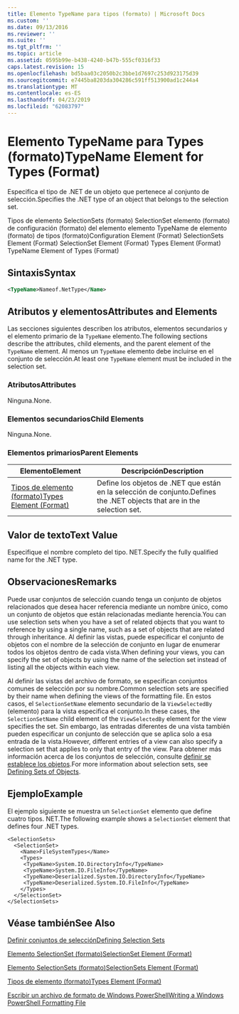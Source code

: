```yaml
---
title: Elemento TypeName para tipos (formato) | Microsoft Docs
ms.custom: ''
ms.date: 09/13/2016
ms.reviewer: ''
ms.suite: ''
ms.tgt_pltfrm: ''
ms.topic: article
ms.assetid: 0595b99e-b438-4240-b47b-555cf0316f33
caps.latest.revision: 15
ms.openlocfilehash: bd5baa03c2050b2c3bbe1d7697c253d923175d39
ms.sourcegitcommit: e7445ba8203da304286c591ff513900ad1c244a4
ms.translationtype: MT
ms.contentlocale: es-ES
ms.lasthandoff: 04/23/2019
ms.locfileid: "62083797"
---
```

# <a name="typename-element-for-types-format"></a><span data-ttu-id="44b5b-102">Elemento TypeName para Types (formato)</span><span class="sxs-lookup"><span data-stu-id="44b5b-102">TypeName Element for Types (Format)</span></span>

<span data-ttu-id="44b5b-103">Especifica el tipo de .NET de un objeto que pertenece al conjunto de selección.</span><span class="sxs-lookup"><span data-stu-id="44b5b-103">Specifies the .NET type of an object that belongs to the selection set.</span></span>

<span data-ttu-id="44b5b-104">Tipos de elemento SelectionSets (formato) SelectionSet elemento (formato) de configuración (formato) del elemento elemento TypeName de elemento (formato) de tipos (formato)</span><span class="sxs-lookup"><span data-stu-id="44b5b-104">Configuration Element (Format) SelectionSets Element (Format) SelectionSet Element (Format) Types Element (Format) TypeName Element of Types (Format)</span></span>

## <a name="syntax"></a><span data-ttu-id="44b5b-105">Sintaxis</span><span class="sxs-lookup"><span data-stu-id="44b5b-105">Syntax</span></span>

```xml
<TypeName>Nameof.NetType</Name>
```

## <a name="attributes-and-elements"></a><span data-ttu-id="44b5b-106">Atributos y elementos</span><span class="sxs-lookup"><span data-stu-id="44b5b-106">Attributes and Elements</span></span>

<span data-ttu-id="44b5b-107">Las secciones siguientes describen los atributos, elementos secundarios y el elemento primario de la `TypeName` elemento.</span><span class="sxs-lookup"><span data-stu-id="44b5b-107">The following sections describe the attributes, child elements, and the parent element of the `TypeName` element.</span></span> <span data-ttu-id="44b5b-108">Al menos un `TypeName` elemento debe incluirse en el conjunto de selección.</span><span class="sxs-lookup"><span data-stu-id="44b5b-108">At least one `TypeName` element must be included in the selection set.</span></span>

### <a name="attributes"></a><span data-ttu-id="44b5b-109">Atributos</span><span class="sxs-lookup"><span data-stu-id="44b5b-109">Attributes</span></span>

<span data-ttu-id="44b5b-110">Ninguna.</span><span class="sxs-lookup"><span data-stu-id="44b5b-110">None.</span></span>

### <a name="child-elements"></a><span data-ttu-id="44b5b-111">Elementos secundarios</span><span class="sxs-lookup"><span data-stu-id="44b5b-111">Child Elements</span></span>

<span data-ttu-id="44b5b-112">Ninguna.</span><span class="sxs-lookup"><span data-stu-id="44b5b-112">None.</span></span>

### <a name="parent-elements"></a><span data-ttu-id="44b5b-113">Elementos primarios</span><span class="sxs-lookup"><span data-stu-id="44b5b-113">Parent Elements</span></span>

|<span data-ttu-id="44b5b-114">Elemento</span><span class="sxs-lookup"><span data-stu-id="44b5b-114">Element</span></span>|<span data-ttu-id="44b5b-115">Descripción</span><span class="sxs-lookup"><span data-stu-id="44b5b-115">Description</span></span>|
|-------------|-----------------|
|[<span data-ttu-id="44b5b-116">Tipos de elemento (formato)</span><span class="sxs-lookup"><span data-stu-id="44b5b-116">Types Element (Format)</span></span>](./types-element-for-selectionset-format.md)|<span data-ttu-id="44b5b-117">Define los objetos de .NET que están en la selección de conjunto.</span><span class="sxs-lookup"><span data-stu-id="44b5b-117">Defines the .NET objects that are in the selection set.</span></span>|

## <a name="text-value"></a><span data-ttu-id="44b5b-118">Valor de texto</span><span class="sxs-lookup"><span data-stu-id="44b5b-118">Text Value</span></span>

<span data-ttu-id="44b5b-119">Especifique el nombre completo del tipo. NET.</span><span class="sxs-lookup"><span data-stu-id="44b5b-119">Specify the fully qualified name for the .NET type.</span></span>

## <a name="remarks"></a><span data-ttu-id="44b5b-120">Observaciones</span><span class="sxs-lookup"><span data-stu-id="44b5b-120">Remarks</span></span>

<span data-ttu-id="44b5b-121">Puede usar conjuntos de selección cuando tenga un conjunto de objetos relacionados que desea hacer referencia mediante un nombre único, como un conjunto de objetos que están relacionadas mediante herencia.</span><span class="sxs-lookup"><span data-stu-id="44b5b-121">You can use selection sets when you have a set of related objects that you want to reference by using a single name, such as a set of objects that are related through inheritance.</span></span> <span data-ttu-id="44b5b-122">Al definir las vistas, puede especificar el conjunto de objetos con el nombre de la selección de conjunto en lugar de enumerar todos los objetos dentro de cada vista.</span><span class="sxs-lookup"><span data-stu-id="44b5b-122">When defining your views, you can specify the set of objects by using the name of the selection set instead of listing all the objects within each view.</span></span>

<span data-ttu-id="44b5b-123">Al definir las vistas del archivo de formato, se especifican conjuntos comunes de selección por su nombre.</span><span class="sxs-lookup"><span data-stu-id="44b5b-123">Common selection sets are specified by their name when defining the views of the formatting file.</span></span> <span data-ttu-id="44b5b-124">En estos casos, el `SelectionSetName` elemento secundario de la `ViewSelectedBy` (elemento) para la vista especifica el conjunto.</span><span class="sxs-lookup"><span data-stu-id="44b5b-124">In these cases, the `SelectionSetName` child element of the `ViewSelectedBy` element for the view specifies the set.</span></span> <span data-ttu-id="44b5b-125">Sin embargo, las entradas diferentes de una vista también pueden especificar un conjunto de selección que se aplica solo a esa entrada de la vista.</span><span class="sxs-lookup"><span data-stu-id="44b5b-125">However, different entries of a view can also specify a selection set that applies to only that entry of the view.</span></span> <span data-ttu-id="44b5b-126">Para obtener más información acerca de los conjuntos de selección, consulte [definir se establece los objetos](./defining-selection-sets.md).</span><span class="sxs-lookup"><span data-stu-id="44b5b-126">For more information about selection sets, see [Defining Sets of Objects](./defining-selection-sets.md).</span></span>

## <a name="example"></a><span data-ttu-id="44b5b-127">Ejemplo</span><span class="sxs-lookup"><span data-stu-id="44b5b-127">Example</span></span>

<span data-ttu-id="44b5b-128">El ejemplo siguiente se muestra un `SelectionSet` elemento que define cuatro tipos. NET.</span><span class="sxs-lookup"><span data-stu-id="44b5b-128">The following example shows a `SelectionSet` element that defines four .NET types.</span></span>

```
<SelectionSets>
  <SelectionSet>
    <Name>FileSystemTypes</Name>
    <Types>
     <TypeName>System.IO.DirectoryInfo</TypeName>
     <TypeName>System.IO.FileInfo</TypeName>
     <TypeName>Deserialized.System.IO.DirectoryInfo</TypeName>
     <TypeName>Deserialized.System.IO.FileInfo</TypeName>
    </Types>
  </SelectionSet>
</SelectionSets>
```

## <a name="see-also"></a><span data-ttu-id="44b5b-129">Véase también</span><span class="sxs-lookup"><span data-stu-id="44b5b-129">See Also</span></span>

[<span data-ttu-id="44b5b-130">Definir conjuntos de selección</span><span class="sxs-lookup"><span data-stu-id="44b5b-130">Defining Selection Sets</span></span>](./defining-selection-sets.md)

[<span data-ttu-id="44b5b-131">Elemento SelectionSet (formato)</span><span class="sxs-lookup"><span data-stu-id="44b5b-131">SelectionSet Element (Format)</span></span>](./selectionset-element-format.md)

[<span data-ttu-id="44b5b-132">Elemento SelectionSets (formato)</span><span class="sxs-lookup"><span data-stu-id="44b5b-132">SelectionSets Element (Format)</span></span>](./selectionsets-element-format.md)

[<span data-ttu-id="44b5b-133">Tipos de elemento (formato)</span><span class="sxs-lookup"><span data-stu-id="44b5b-133">Types Element (Format)</span></span>](./types-element-for-selectionset-format.md)

[<span data-ttu-id="44b5b-134">Escribir un archivo de formato de Windows PowerShell</span><span class="sxs-lookup"><span data-stu-id="44b5b-134">Writing a Windows PowerShell Formatting File</span></span>](./writing-a-powershell-formatting-file.md)
